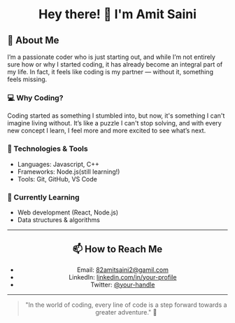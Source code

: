 <div align="center">

# Hey there! 👋 I'm Amit Saini

</div>

## 🚀 About Me

I’m a passionate coder who is just starting out, and while I’m not entirely sure how or why I started coding, it has already become an integral part of my life. In fact, it feels like coding is my partner — without it, something feels missing.

### 💻 Why Coding?
Coding started as something I stumbled into, but now, it's something I can't imagine living without. It’s like a puzzle I can't stop solving, and with every new concept I learn, I feel more and more excited to see what’s next.

### 🔧 Technologies & Tools
- Languages: Javascript, C++
- Frameworks: Node.js(still learning!)
- Tools: Git, GitHub, VS Code

### 📝 Currently Learning
- Web development (React, Node.js)
- Data structures & algorithms

---

<div align="center">

## 📫 How to Reach Me
- Email: [82amitsaini2@gamil.com](mailto:82amitsaini2@gmail.com)
- LinkedIn: [linkedin.com/in/your-profile](https://linkedin.com/in/your-profile)
- Twitter: [@your-handle](https://twitter.com/your-handle)

</div>

---

<div align="center">

> "In the world of coding, every line of code is a step forward towards a greater adventure." 🚀

</div>

</div>
